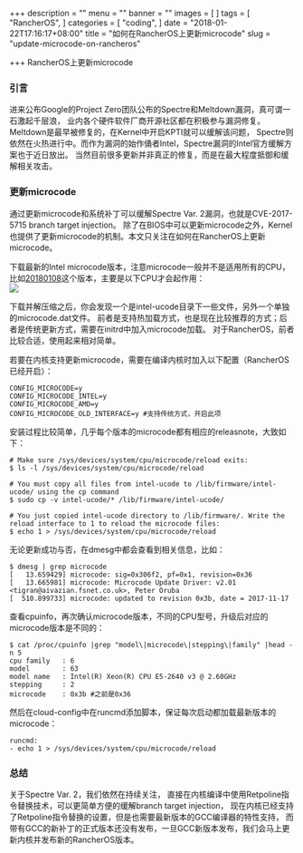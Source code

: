 +++
description = ""
menu = ""
banner = ""
images = [
]
tags = [
    "RancherOS",
]
categories = [
    "coding",
]
date = "2018-01-22T17:16:17+08:00"
title = "如何在RancherOS上更新microcode"
slug = "update-microcode-on-rancheros"

+++
RancherOS上更新microcode
<!--more-->
### 引言
进来公布Google的Project Zero团队公布的Spectre和Meltdown漏洞，真可谓一石激起千层浪，
业内各个硬件软件厂商开源社区都在积极参与漏洞修复。Meltdown是最早被修复的，在Kernel中开启KPTI就可以缓解该问题，
Spectre则依然在火热进行中。而作为漏洞的始作俑者Intel，Spectre漏洞的Intel官方缓解方案也于近日放出。
当然目前很多更新并非真正的修复，而是在最大程度抵御和缓解相关攻击。

### 更新microcode
通过更新microcode和系统补丁可以缓解Spectre Var. 2漏洞，也就是CVE-2017-5715 branch target injection。
除了在BIOS中可以更新microcode之外，Kernel也提供了更新microcode的机制。本文只关注在如何在RancherOS上更新microcode。

下载最新的Intel microcode版本，注意microcode一般并不是适用所有的CPU，比如[20180108](https://downloadcenter.intel.com/download/27431/Linux-Processor-Microcode-Data-File
)这个版本，主要是以下CPU才会起作用：  
![](https://ws1.sinaimg.cn/large/006tNc79ly1fnpsvdzc3rj30wu1byn1l.jpg)

下载并解压缩之后，你会发现一个是intel-ucode目录下一些文件，另外一个单独的microcode.dat文件。
前者是支持热加载方式，也是现在比较推荐的方式；后者是传统更新方式，需要在initrd中加入microcode加载。
对于RancherOS，前者比较合适，使用起来相对简单。

若要在内核支持更新microcode，需要在编译内核时加入以下配置（RancherOS已经开启）：
```
CONFIG_MICROCODE=y
CONFIG_MICROCODE_INTEL=y
CONFIG_MICROCODE_AMD=y
CONFIG_MICROCODE_OLD_INTERFACE=y #支持传统方式，开启此项
```

安装过程比较简单，几乎每个版本的microcode都有相应的releasnote，大致如下：
```
# Make sure /sys/devices/system/cpu/microcode/reload exits:
$ ls -l /sys/devices/system/cpu/microcode/reload

# You must copy all files from intel-ucode to /lib/firmware/intel-ucode/ using the cp command
$ sudo cp -v intel-ucode/* /lib/firmware/intel-ucode/

# You just copied intel-ucode directory to /lib/firmware/. Write the reload interface to 1 to reload the microcode files:
$ echo 1 > /sys/devices/system/cpu/microcode/reload
```

无论更新成功与否，在dmesg中都会查看到相关信息，比如：
```
$ dmesg | grep microcode
[   13.659429] microcode: sig=0x306f2, pf=0x1, revision=0x36
[   13.665981] microcode: Microcode Update Driver: v2.01 <tigran@aivazian.fsnet.co.uk>, Peter Oruba
[  510.899733] microcode: updated to revision 0x3b, date = 2017-11-17
```

查看cpuinfo，再次确认microcode版本，不同的CPU型号，升级后对应的microcode版本是不同的：
```
$ cat /proc/cpuinfo |grep "model\|microcode\|stepping\|family" |head -n 5
cpu family   : 6
model        : 63
model name   : Intel(R) Xeon(R) CPU E5-2640 v3 @ 2.60GHz
stepping     : 2
microcode    : 0x3b #之前是0x36
```

然后在cloud-config中在runcmd添加脚本，保证每次启动都加载最新版本的microcode：
```
runcmd:
- echo 1 > /sys/devices/system/cpu/microcode/reload
```

### 总结
关于Spectre Var. 2，我们依然在持续关注，
直接在内核编译中使用Retpoline指令替换技术，可以更简单方便的缓解branch target injection，
现在内核已经支持了Retpoline指令替换的设置，但是也需要最新版本的GCC编译器的特性支持，
而带有GCC的新补丁的正式版本还没有发布，一旦GCC新版本发布，我们会马上更新内核并发布新的RancherOS版本。
